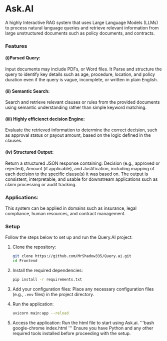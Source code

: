 # Ask.AI
A highly Interactive RAG system that uses Large Language Models (LLMs) to process natural language queries and retrieve relevant information from large unstructured documents such as policy documents, and contracts.

### Features

#### (i)Parsed Query:
Input documents may include PDFs, or Word files. It Parse and structure the query to identify key details such as age, procedure, location, and policy duration even if the query is vague, incomplete, or written in plain English.

#### (ii) Semantic Search:
Search and retrieve relevant clauses or rules from the provided documents using semantic understanding rather than simple keyword matching.

#### (iii) Highly efficienct decision Engine:
Evaluate the retrieved information to determine the correct decision, such as approval status or payout amount, based on the logic defined in the clauses.

#### (iv) Structured Output:
Return a structured JSON response containing: Decision (e.g., approved or rejected), Amount (if applicable), and Justification, including mapping of each decision to the specific clause(s) it was based on. The output is consistent, interpretable, and usable for downstream applications such as claim processing or audit tracking.


### Applications:
This system can be applied in domains such as insurance, legal compliance, human resources, and contract management.

### Setup

Follow the steps below to set up and run the Query.AI project:

1. Clone the repository:
   ```bash
   git clone https://github.com/MrShadow335/Query.ai.git
   cd Frontend
   ```

2. Install the required dependencies:
   ```bash
   pip install -r requirements.txt
   ```

3. Add your configuration files:
   Place any necessary configuration files (e.g., `.env` files) in the project directory.

4. Run the application:
   ```bash
   uvicorn main:app --reload
   ```

5. Access the application:
   Run the html file to start using Ask.ai.
   '''bash
   google-chrome index.html
   '''
Ensure you have Python and any other required tools installed before proceeding with the setup.
